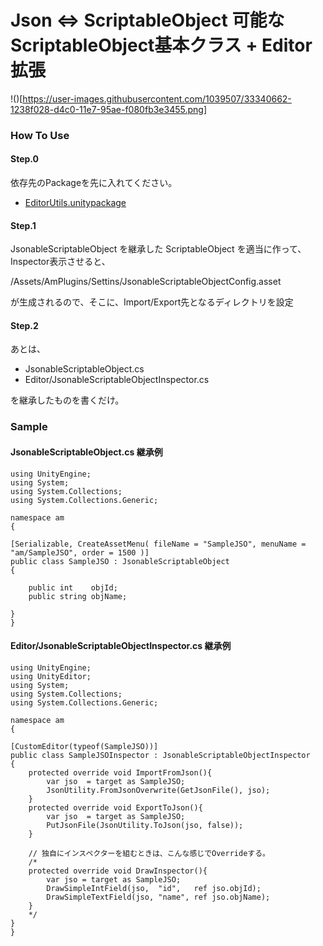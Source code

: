 Json <=> ScriptableObject 可能な ScriptableObject基本クラス + Editor拡張
========================================================================

!()[https://user-images.githubusercontent.com/1039507/33340662-1238f028-d4c0-11e7-95ae-f080fb3e3455.png]

### How To Use

#### Step.0

依存先のPackageを先に入れてください。

- [EditorUtils.unitypackage](https://github.com/karinharp/EditorUtils/releases)

#### Step.1

JsonableScriptableObject を継承した ScriptableObject を適当に作って、Inspector表示させると、

/Assets/AmPlugins/Settins/JsonableScriptableObjectConfig.asset

が生成されるので、そこに、Import/Export先となるディレクトリを設定

#### Step.2

あとは、

- JsonableScriptableObject.cs
- Editor/JsonableScriptableObjectInspector.cs

を継承したものを書くだけ。

### Sample

#### JsonableScriptableObject.cs 継承例

```
using UnityEngine;
using System;
using System.Collections;
using System.Collections.Generic;

namespace am
{
    
[Serializable, CreateAssetMenu( fileName = "SampleJSO", menuName = "am/SampleJSO", order = 1500 )]
public class SampleJSO : JsonableScriptableObject
{

    public int    objId;
    public string objName;

}
}
```

#### Editor/JsonableScriptableObjectInspector.cs 継承例

```
using UnityEngine;
using UnityEditor;
using System;
using System.Collections;
using System.Collections.Generic;

namespace am
{

[CustomEditor(typeof(SampleJSO))]
public class SampleJSOInspector : JsonableScriptableObjectInspector
{
    protected override void ImportFromJson(){
		var jso  = target as SampleJSO;
		JsonUtility.FromJsonOverwrite(GetJsonFile(), jso);
    }
    protected override void ExportToJson(){
		var jso  = target as SampleJSO;
		PutJsonFile(JsonUtility.ToJson(jso, false));
    }
    
    // 独自にインスペクターを組むときは、こんな感じでOverrideする。
    /* 
    protected override void DrawInspector(){
		var jso = target as SampleJSO;
		DrawSimpleIntField(jso,  "id",   ref jso.objId);
		DrawSimpleTextField(jso, "name", ref jso.objName);
    }
    */    	
}
}
```
